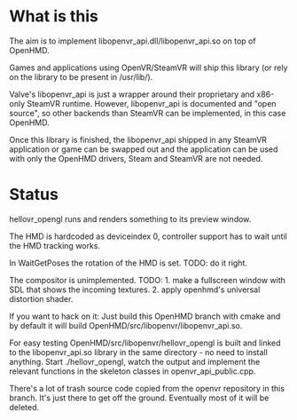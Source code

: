 # What is this

The aim is to implement libopenvr_api.dll/libopenvr_api.so on top of OpenHMD.

Games and applications using OpenVR/SteamVR will ship this library (or rely on the library to be present in /usr/lib/).

Valve's libopenvr_api is just a wrapper around their proprietary and x86-only SteamVR runtime. However, libopenvr_api is documented and "open source", so other backends than SteamVR can be implemented, in this case OpenHMD.

Once this library is finished, the libopenvr_api shipped in any SteamVR application or game can be swapped out and the application can be used with only the OpenHMD drivers, Steam and SteamVR are not needed.

# Status

hellovr_opengl runs and renders something to its preview window.

The HMD is hardcoded as deviceindex 0, controller support has to wait until the HMD tracking works.

In WaitGetPoses the rotation of the HMD is set. TODO: do it right.

The compositor is unimplemented. TODO: 1. make a fullscreen window with SDL that shows the incoming textures. 2. apply openhmd's universal distortion shader.

If you want to hack on it: Just build this OpenHMD branch with cmake and by default it will build OpenHMD/src/libopenvr/libopenvr_api.so.

For easy testing OpenHMD/src/libopenvr/hellovr_opengl is built and linked to the libopenvr_api.so library in the same directory - no need to install anything. Start ./hellovr_opengl, watch the output and implement the relevant functions in the skeleton classes in openvr_api_public.cpp.

There's a lot of trash source code copied from the openvr repository in this branch. It's just there to get off the ground. Eventually most of it will be deleted.
